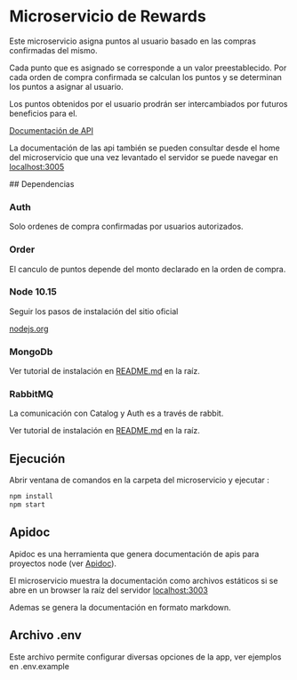 # Microservicio de Rewards

Este microservicio asigna puntos al usuario basado en las compras confirmadas del mismo.

Cada punto que es asignado se corresponde a un valor preestablecido. Por cada orden de compra confirmada se calculan los puntos y se determinan los puntos a asignar al usuario.

Los puntos obtenidos por el usuario prodrán ser intercambiados por futuros beneficios para el.

[Documentación de API](./README-API.md)

La documentación de las api también se pueden consultar desde el home del microservicio
que una vez levantado el servidor se puede navegar en [localhost:3005](http://localhost:3005/)

## Dependencias

### Auth

Solo ordenes de compra confirmadas por usuarios autorizados.

### Order

El canculo de puntos depende del monto declarado en la orden de compra.


### Node 10.15

Seguir los pasos de instalación del sitio oficial

[nodejs.org](https://nodejs.org/en/)

### MongoDb

Ver tutorial de instalación en [README.md](../README.md) en la raíz.

### RabbitMQ

La comunicación con Catalog y Auth es a través de rabbit.

Ver tutorial de instalación en [README.md](../README.md) en la raíz.

## Ejecución

Abrir ventana de comandos en la carpeta del microservicio y ejecutar :

```bash
npm install
npm start
```

## Apidoc

Apidoc es una herramienta que genera documentación de apis para proyectos node (ver [Apidoc](http://apidocjs.com/)).

El microservicio muestra la documentación como archivos estáticos si se abre en un browser la raíz del servidor [localhost:3003](http://localhost:3003/)

Ademas se genera la documentación en formato markdown.

## Archivo .env

Este archivo permite configurar diversas opciones de la app, ver ejemplos en .env.example
